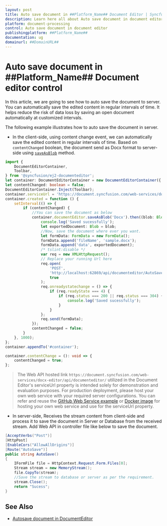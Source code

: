 ```yaml
---
layout: post
title: Auto save document in ##Platform_Name## Document Editor | Syncfusion
description: Learn here all about Auto save document in document editor in Syncfusion ##Platform_Name## Document editor control of Syncfusion Essential JS 2 and more.
platform: document-processing
control: Auto save document in document editor 
publishingplatform: ##Platform_Name##
documentation: ug
domainurl: ##DomainURL##
---
```


# Auto save document in ##Platform_Name## Document editor control

In this article, we are going to see how to auto save the document to server. You can automatically save the edited content in regular intervals of time. It helps reduce the risk of data loss by saving an open document automatically at customized intervals.

The following example illustrates how to auto save the document in server.

* In the client-side, using content change event, we can automatically save the edited content in regular intervals of time. Based on `contentChanged` boolean, the document send as Docx format to server-side using [`saveAsBlob`](https://ej2.syncfusion.com/javascript/documentation/api/document-editor#saveasblob) method.

```ts
import {
    DocumentEditorContainer,
    Toolbar,
} from '@syncfusion/ej2-documenteditor';
let container: DocumentEditorContainer = new DocumentEditorContainer({ enableToolbar: true, height: '590px' });
let contentChanged: boolean = false;
DocumentEditorContainer.Inject(Toolbar);
container.serviceUrl = 'https://document.syncfusion.com/web-services/docx-editor/api/documenteditor/';
container.created = function () {
    setInterval(() => {
        if (contentChanged) {
            //You can save the document as below
            container.documentEditor.saveAsBlob('Docx').then((blob: Blob) => {
                console.log('Saved sucessfully');
                let exportedDocument: Blob = blob;
                //Now, save the document where ever you want.
                let formData: FormData = new FormData();
                formData.append('fileName', 'sample.docx');
                formData.append('data', exportedDocument);
                /* tslint:disable */
                var req = new XMLHttpRequest();
                // Replace your running Url here
                req.open(
                    'POST',
                    'http://localhost:62869/api/documenteditor/AutoSave',
                    true
                );
                req.onreadystatechange = () => {
                    if (req.readyState === 4) {
                        if (req.status === 200 || req.status === 304) {
                            console.log('Saved sucessfully');
                        }
                    }
                };
                req.send(formData);
            });
            contentChanged = false;
        }
    }, 1000);
};
container.appendTo('#container');

container.contentChange = (): void => {
    contentChanged = true;
};
```

> The Web API hosted link `https://document.syncfusion.com/web-services/docx-editor/api/documenteditor/` utilized in the Document Editor's serviceUrl property is intended solely for demonstration and evaluation purposes. For production deployment, please host your own web service with your required server configurations. You can refer and reuse the [GitHub Web Service example](https://github.com/SyncfusionExamples/EJ2-DocumentEditor-WebServices) or [Docker image](https://hub.docker.com/r/syncfusion/word-processor-server) for hosting your own web service and use for the serviceUrl property.

* In server-side, Receives the stream content from client-side and process it to save the document in Server or Database from the received stream. Add Web API in controller file like below to save the document.

```c#
[AcceptVerbs("Post")]
[HttpPost]
[EnableCors("AllowAllOrigins")]
[Route("AutoSave")]
public string AutoSave()
{
    IFormFile file = HttpContext.Request.Form.Files[0];
    Stream stream = new MemoryStream();    
    file.CopyTo(stream);
    //Save the stream to database or server as per the requirement.
    stream.Close();
    return "Sucess";
}
```

## See Also
* [Autosave document in DocumentEditor](../how-to/auto-save-document-in-document-editor)

